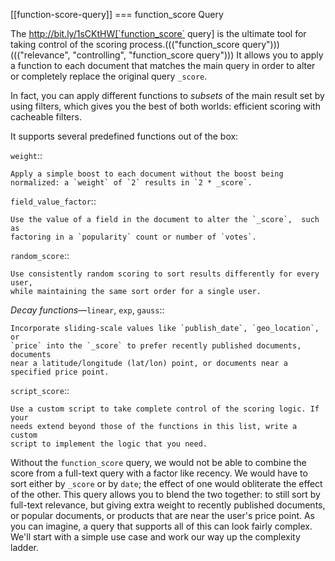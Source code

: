 [[function-score-query]]
=== function_score Query

The http://bit.ly/1sCKtHW[`function_score` query] is the
ultimate tool for taking control of the scoring process.((("function_score query")))((("relevance", "controlling", "function_score query")))  It allows you to
apply a function to each document that matches the main query in order to
alter or completely replace the original query `_score`.

In fact, you can apply different functions to _subsets_ of the main result set by
using filters, which gives you the best of both worlds: efficient scoring with
cacheable filters.

It supports several predefined functions out of the box:

`weight`::

    Apply a simple boost to each document without the boost being
    normalized: a `weight` of `2` results in `2 * _score`.

`field_value_factor`::

    Use the value of a field in the document to alter the `_score`,  such as
    factoring in a `popularity` count or number of `votes`.

`random_score`::

    Use consistently random scoring to sort results differently for every user,
    while maintaining the same sort order for a single user.

_Decay functions_&#x2014;`linear`, `exp`, `gauss`::

    Incorporate sliding-scale values like `publish_date`, `geo_location`, or
    `price` into the `_score` to prefer recently published documents, documents
    near a latitude/longitude (lat/lon) point, or documents near a specified price point.

`script_score`::

    Use a custom script to take complete control of the scoring logic. If your
    needs extend beyond those of the functions in this list, write a custom
    script to implement the logic that you need.

Without the `function_score` query, we would not be able to combine the score
from a full-text query with a factor like recency. We would have to sort
either by `_score` or by `date`; the effect of one would obliterate the
effect of the other. This query allows you to blend the two together: to still
sort by full-text relevance, but giving extra weight to recently published
documents, or popular documents, or products that are near the user's price
point. As you can imagine, a query that supports all of this can look fairly
complex.  We'll start with a simple use case and work our way up the
complexity ladder.
